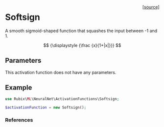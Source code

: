 <span style="float:right;"><a href="https://github.com/RubixML/ML/blob/master/src/NeuralNet/ActivationFunctions/Softsign.php">[source]</a></span>

# Softsign
A smooth sigmoid-shaped function that squashes the input between -1 and 1.

$$
{\displaystyle {\frac {x}{1+|x|}}}
$$

## Parameters
This activation function does not have any parameters.

## Example
```php
use Rubix\ML\NeuralNet\ActivationFunctions\Softsign;

$activationFunction = new Softsign();
```

### References
[^1]: X. Glorot et al. (2010). Understanding the Difficulty of Training Deep Feedforward Neural Networks.
